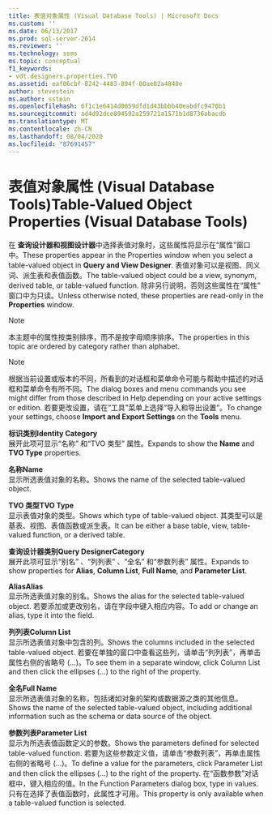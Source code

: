```yaml
---
title: 表值对象属性 (Visual Database Tools) | Microsoft Docs
ms.custom: ''
ms.date: 06/13/2017
ms.prod: sql-server-2014
ms.reviewer: ''
ms.technology: ssms
ms.topic: conceptual
f1_keywords:
- vdt.designers.properties.TVO
ms.assetid: eaf06cbf-8242-4483-894f-80ae02a4840e
author: stevestein
ms.author: sstein
ms.openlocfilehash: 6f1c1e6414d0059dfd1d43bbbb40eabdfc9470b1
ms.sourcegitcommit: ad4d92dce894592a259721a1571b1d8736abacdb
ms.translationtype: MT
ms.contentlocale: zh-CN
ms.lasthandoff: 08/04/2020
ms.locfileid: "87691457"
---
```

# <a name="table-valued-object-properties-visual-database-tools"></a><span data-ttu-id="8233c-102">表值对象属性 (Visual Database Tools)</span><span class="sxs-lookup"><span data-stu-id="8233c-102">Table-Valued Object Properties (Visual Database Tools)</span></span>
  <span data-ttu-id="8233c-103">在 **查询设计器和视图设计器**中选择表值对象时，这些属性将显示在“属性”窗口中。</span><span class="sxs-lookup"><span data-stu-id="8233c-103">These properties appear in the Properties window when you select a table-valued object in **Query and View Designer**.</span></span> <span data-ttu-id="8233c-104">表值对象可以是视图、同义词、派生表和表值函数。</span><span class="sxs-lookup"><span data-stu-id="8233c-104">The table-valued object could be a view, synonym, derived table, or table-valued function.</span></span> <span data-ttu-id="8233c-105">除非另行说明，否则这些属性在“属性”  窗口中为只读。</span><span class="sxs-lookup"><span data-stu-id="8233c-105">Unless otherwise noted, these properties are read-only in the **Properties** window.</span></span>  
  
> [!NOTE]  
>  <span data-ttu-id="8233c-106">本主题中的属性按类别排序，而不是按字母顺序排序。</span><span class="sxs-lookup"><span data-stu-id="8233c-106">The properties in this topic are ordered by category rather than alphabet.</span></span>  
  
> [!NOTE]  
>  <span data-ttu-id="8233c-107">根据当前设置或版本的不同，所看到的对话框和菜单命令可能与帮助中描述的对话框和菜单命令有所不同。</span><span class="sxs-lookup"><span data-stu-id="8233c-107">The dialog boxes and menu commands you see might differ from those described in Help depending on your active settings or edition.</span></span> <span data-ttu-id="8233c-108">若要更改设置，请在“工具”菜单上选择“导入和导出设置”。</span><span class="sxs-lookup"><span data-stu-id="8233c-108">To change your settings, choose **Import and Export Settings** on the **Tools** menu.</span></span>  
  
 <span data-ttu-id="8233c-109">**标识类别**</span><span class="sxs-lookup"><span data-stu-id="8233c-109">**Identity Category**</span></span>  
 <span data-ttu-id="8233c-110">展开此项可显示“名称”  和“TVO 类型”  属性。</span><span class="sxs-lookup"><span data-stu-id="8233c-110">Expands to show the **Name** and **TVO Type** properties.</span></span>  
  
 <span data-ttu-id="8233c-111">**名称**</span><span class="sxs-lookup"><span data-stu-id="8233c-111">**Name**</span></span>  
 <span data-ttu-id="8233c-112">显示所选表值对象的名称。</span><span class="sxs-lookup"><span data-stu-id="8233c-112">Shows the name of the selected table-valued object.</span></span>  
  
 <span data-ttu-id="8233c-113">**TVO 类型**</span><span class="sxs-lookup"><span data-stu-id="8233c-113">**TVO Type**</span></span>  
 <span data-ttu-id="8233c-114">显示表值对象的类型。</span><span class="sxs-lookup"><span data-stu-id="8233c-114">Shows which type of table-valued object.</span></span> <span data-ttu-id="8233c-115">其类型可以是基表、视图、表值函数或派生表。</span><span class="sxs-lookup"><span data-stu-id="8233c-115">It can be either a base table, view, table-valued function, or a derived table.</span></span>  
  
 <span data-ttu-id="8233c-116">**查询设计器类别**</span><span class="sxs-lookup"><span data-stu-id="8233c-116">**Query DesignerCategory**</span></span>  
 <span data-ttu-id="8233c-117">展开此项可显示“别名”  、“列列表”  、“全名”  和“参数列表”  属性。</span><span class="sxs-lookup"><span data-stu-id="8233c-117">Expands to show properties for **Alias**, **Column List**, **Full Name**, and **Parameter List**.</span></span>  
  
 <span data-ttu-id="8233c-118">**Alias**</span><span class="sxs-lookup"><span data-stu-id="8233c-118">**Alias**</span></span>  
 <span data-ttu-id="8233c-119">显示所选表值对象的别名。</span><span class="sxs-lookup"><span data-stu-id="8233c-119">Shows the alias for the selected table-valued object.</span></span> <span data-ttu-id="8233c-120">若要添加或更改别名，请在字段中键入相应内容。</span><span class="sxs-lookup"><span data-stu-id="8233c-120">To add or change an alias, type it into the field.</span></span>  
  
 <span data-ttu-id="8233c-121">**列列表**</span><span class="sxs-lookup"><span data-stu-id="8233c-121">**Column List**</span></span>  
 <span data-ttu-id="8233c-122">显示所选表值对象中包含的列。</span><span class="sxs-lookup"><span data-stu-id="8233c-122">Shows the columns included in the selected table-valued object.</span></span> <span data-ttu-id="8233c-123">若要在单独的窗口中查看这些列，请单击“列列表”，再单击属性右侧的省略号 (…)。</span><span class="sxs-lookup"><span data-stu-id="8233c-123">To see them in a separate window, click Column List and then click the ellipses (...) to the right of the property.</span></span>  
  
 <span data-ttu-id="8233c-124">**全名**</span><span class="sxs-lookup"><span data-stu-id="8233c-124">**Full Name**</span></span>  
 <span data-ttu-id="8233c-125">显示所选表值对象的名称，包括诸如对象的架构或数据源之类的其他信息。</span><span class="sxs-lookup"><span data-stu-id="8233c-125">Shows the name of the selected table-valued object, including additional information such as the schema or data source of the object.</span></span>  
  
 <span data-ttu-id="8233c-126">**参数列表**</span><span class="sxs-lookup"><span data-stu-id="8233c-126">**Parameter List**</span></span>  
 <span data-ttu-id="8233c-127">显示为所选表值函数定义的参数。</span><span class="sxs-lookup"><span data-stu-id="8233c-127">Shows the parameters defined for selected table-valued function.</span></span> <span data-ttu-id="8233c-128">若要为这些参数定义值，请单击“参数列表”，再单击属性右侧的省略号 (…)。</span><span class="sxs-lookup"><span data-stu-id="8233c-128">To define a value for the parameters, click Parameter List and then click the ellipses (...) to the right of the property.</span></span> <span data-ttu-id="8233c-129">在“函数参数”对话框中，键入相应的值。</span><span class="sxs-lookup"><span data-stu-id="8233c-129">In the Function Parameters dialog box, type in values.</span></span> <span data-ttu-id="8233c-130">只有在选择了表值函数时，此属性才可用。</span><span class="sxs-lookup"><span data-stu-id="8233c-130">This property is only available when a table-valued function is selected.</span></span>  
  
  
